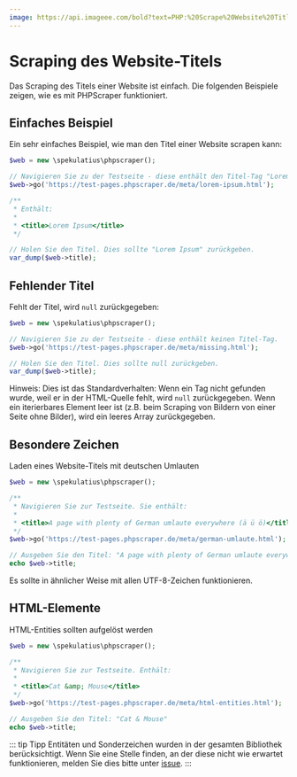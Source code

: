 ```yaml
---
image: https://api.imageee.com/bold?text=PHP:%20Scrape%20Website%20Title&bg_image=https://images.unsplash.com/photo-1542762933-ab3502717ce7
---
```


# Scraping des Website-Titels

Das Scraping des Titels einer Website ist einfach. Die folgenden Beispiele zeigen, wie es mit PHPScraper funktioniert.


## Einfaches Beispiel

Ein sehr einfaches Beispiel, wie man den Titel einer Website scrapen kann:

```PHP
$web = new \spekulatius\phpscraper();

// Navigieren Sie zu der Testseite - diese enthält den Titel-Tag "Lorem Ipsum"
$web->go('https://test-pages.phpscraper.de/meta/lorem-ipsum.html');

/**
 * Enthält:
 *
 * <title>Lorem Ipsum</title>
 */

// Holen Sie den Titel. Dies sollte "Lorem Ipsum" zurückgeben.
var_dump($web->title);
```


## Fehlender Titel

Fehlt der Titel, wird `null` zurückgegeben:

```PHP
$web = new \spekulatius\phpscraper();

// Navigieren Sie zu der Testseite - diese enthält keinen Titel-Tag.
$web->go('https://test-pages.phpscraper.de/meta/missing.html');

// Holen Sie den Titel. Dies sollte null zurückgeben.
var_dump($web->title);
```

Hinweis: Dies ist das Standardverhalten: Wenn ein Tag nicht gefunden wurde, weil er in der HTML-Quelle fehlt, wird `null` zurückgegeben. Wenn ein iterierbares Element leer ist (z.B. beim Scraping von Bildern von einer Seite ohne Bilder), wird ein leeres Array zurückgegeben.


## Besondere Zeichen

Laden eines Website-Titels mit deutschen Umlauten

```PHP
$web = new \spekulatius\phpscraper();

/**
 * Navigieren Sie zur Testseite. Sie enthält:
 *
 * <title>A page with plenty of German umlaute everywhere (ä ü ö)</title>
 */
$web->go('https://test-pages.phpscraper.de/meta/german-umlaute.html');

// Ausgeben Sie den Titel: "A page with plenty of German umlaute everywhere (ä ü ö)"
echo $web->title;
```

Es sollte in ähnlicher Weise mit allen UTF-8-Zeichen funktionieren.


## HTML-Elemente

HTML-Entities sollten aufgelöst werden

```PHP
$web = new \spekulatius\phpscraper();

/**
 * Navigieren Sie zur Testseite. Enthält:
 *
 * <title>Cat &amp; Mouse</title>
 */
$web->go('https://test-pages.phpscraper.de/meta/html-entities.html');

// Ausgeben Sie den Titel: "Cat & Mouse"
echo $web->title;
```

::: tip Tipp
Entitäten und Sonderzeichen wurden in der gesamten Bibliothek berücksichtigt. Wenn Sie eine Stelle finden, an der diese nicht wie erwartet funktionieren, melden Sie dies bitte unter [issue](https://github.com/spekulatius/PHPScraper/issues).
:::
